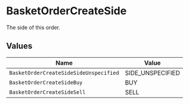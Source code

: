 # BasketOrderCreateSide

The side of this order.


## Values

| Name                                   | Value                                  |
| -------------------------------------- | -------------------------------------- |
| `BasketOrderCreateSideSideUnspecified` | SIDE_UNSPECIFIED                       |
| `BasketOrderCreateSideBuy`             | BUY                                    |
| `BasketOrderCreateSideSell`            | SELL                                   |